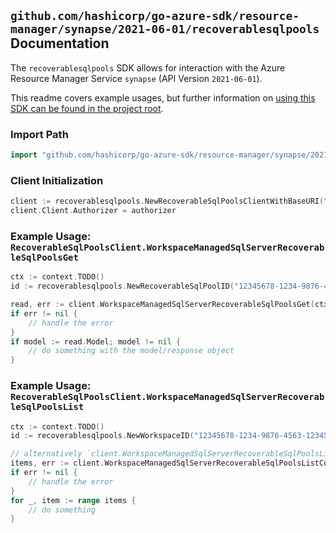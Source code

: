 
## `github.com/hashicorp/go-azure-sdk/resource-manager/synapse/2021-06-01/recoverablesqlpools` Documentation

The `recoverablesqlpools` SDK allows for interaction with the Azure Resource Manager Service `synapse` (API Version `2021-06-01`).

This readme covers example usages, but further information on [using this SDK can be found in the project root](https://github.com/hashicorp/go-azure-sdk/tree/main/docs).

### Import Path

```go
import "github.com/hashicorp/go-azure-sdk/resource-manager/synapse/2021-06-01/recoverablesqlpools"
```


### Client Initialization

```go
client := recoverablesqlpools.NewRecoverableSqlPoolsClientWithBaseURI("https://management.azure.com")
client.Client.Authorizer = authorizer
```


### Example Usage: `RecoverableSqlPoolsClient.WorkspaceManagedSqlServerRecoverableSqlPoolsGet`

```go
ctx := context.TODO()
id := recoverablesqlpools.NewRecoverableSqlPoolID("12345678-1234-9876-4563-123456789012", "example-resource-group", "workspaceValue", "recoverableSqlPoolValue")

read, err := client.WorkspaceManagedSqlServerRecoverableSqlPoolsGet(ctx, id)
if err != nil {
	// handle the error
}
if model := read.Model; model != nil {
	// do something with the model/response object
}
```


### Example Usage: `RecoverableSqlPoolsClient.WorkspaceManagedSqlServerRecoverableSqlPoolsList`

```go
ctx := context.TODO()
id := recoverablesqlpools.NewWorkspaceID("12345678-1234-9876-4563-123456789012", "example-resource-group", "workspaceValue")

// alternatively `client.WorkspaceManagedSqlServerRecoverableSqlPoolsList(ctx, id)` can be used to do batched pagination
items, err := client.WorkspaceManagedSqlServerRecoverableSqlPoolsListComplete(ctx, id)
if err != nil {
	// handle the error
}
for _, item := range items {
	// do something
}
```
